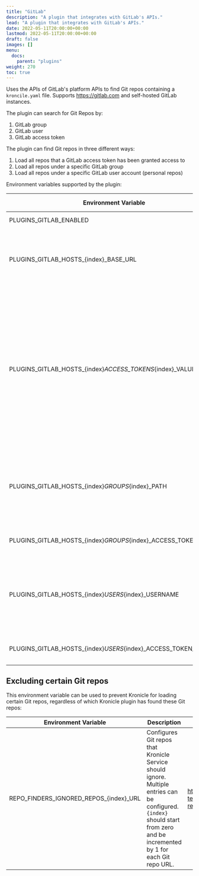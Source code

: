 ```yaml
---
title: "GitLab"
description: "A plugin that integrates with GitLab's APIs."
lead: "A plugin that integrates with GitLab's APIs."
date: 2022-05-11T20:00:00+00:00
lastmod: 2022-05-11T20:00:00+00:00
draft: false
images: []
menu:
  docs:
    parent: "plugins"
weight: 270
toc: true
---
```


Uses the APIs of GitLab's platform APIs to find Git repos containing a `kroncile.yaml` file.  Supports
https://gitlab.com and self-hosted GitLab instances.

The plugin can search for Git Repos by:

1. GitLab group
2. GitLab user
3. GitLab access token

The plugin can find Git repos in three different ways:

1. Load all repos that a GitLab access token has been granted access to
2. Load all repos under a specific GitLab group
2. Load all repos under a specific GitLab user account (personal repos)

Environment variables supported by the plugin:

| Environment Variable                                           | Description                                                                                                                                                                                                                                                                                                | Example Value            | Required? |
|----------------------------------------------------------------|------------------------------------------------------------------------------------------------------------------------------------------------------------------------------------------------------------------------------------------------------------------------------------------------------------|--------------------------|-----------|
| PLUGINS_GITLAB_ENABLED                                         | Set to "true" to enable the plugin                                                                                                                                                                                                                                                                         | true                     | Optional  |
| PLUGINS_GITLAB_HOSTS_{index}_BASE_URL                          | The base URL of a GitLab instance.  Can be use used with https://gitlab.com and also a self-hosted GitLab instance                                                                                                                                                                                         | some-gitlab-user         | Optional  |
| PLUGINS_GITLAB_HOSTS_{index}_ACCESS_TOKENS_{index}_VALUE       | The access token.  Care should be taken with what permissions are granted on GITLAB for the access token.  If the access token is granted access to any private repos, regardless of what organization or user owns those private repos, then Kronicle Service will have access to those private repos too | some-gitlab-access-token | Optional  |
| PLUGINS_GITLAB_HOSTS_{index}_GROUPS_{index}_PATH               | Namepath of a GitLab group.  The plugin will load all GitLab repos under this group that the specified access token has been granted access to                                                                                                                                                             | kronicle-tech            | Optional  |
| PLUGINS_GITLAB_HOSTS_{index}_GROUPS_{index}_ACCESS_TOKEN_VALUE | The access token                                                                                                                                                                                                                                                                                           | some-gitlab-access-token | Optional  |
| PLUGINS_GITLAB_HOSTS_{index}_USERS_{index}_USERNAME            | Name of a GitLab group.  The plugin will load all of this user's personal GitLab repos that the specified access token has been granted access to                                                                                                                                                          | some-gitlab-user         | Optional  |
| PLUGINS_GITLAB_HOSTS_{index}_USERS_{index}_ACCESS_TOKEN_VALUE  | The access token                                                                                                                                                                                                                                                                                           | some-gitlab-access-token | Optional  |

## Excluding certain Git repos

This environment variable can be used to prevent Kronicle for loading certain Git repos, regardless of which Kronicle
plugin has found these Git repos:

| Environment Variable                   | Description                                                                                                                                                                     | Example Value                                                        | Required? |
|----------------------------------------|---------------------------------------------------------------------------------------------------------------------------------------------------------------------------------|----------------------------------------------------------------------|-----------|
| REPO_FINDERS_IGNORED_REPOS_{index}_URL | Configures Git repos that Kronicle Service should ignore.  Multiple entries can be configured.  `{index}` should start from zero and be incremented by 1 for each Git repo URL. | https://github.com/kronicle-tech/kronicle-metadata-repo-template.git | Optional  |
